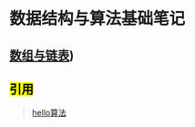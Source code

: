 # 数据结构与算法基础笔记

## [数组与链表](https://github.com/demonq0q/data-structure/blob/master/%E6%95%B0%E7%BB%84%E4%B8%8E%E9%93%BE%E8%A1%A8.md))

## <mark>引用</mark>

> [hello算法](https://www.hello-algo.com/)
